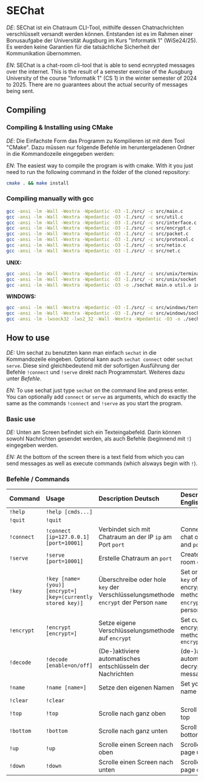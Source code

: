 # SEChat
*DE*: SEChat ist ein Chatraum CLI-Tool, mithilfe dessen Chatnachrichten verschlüsselt versandt werden können.
Entstanden ist es im Rahmen einer Bonusaufgabe der Universität Augsburg im Kurs "Informatik 1" (WiSe24/25).
Es werden keine Garantien für die tatsächliche Sicherheit der Kommunikation übernommen.

*EN*: SEChat is a chat-room cli-tool that is able to send ecnrypted messages over the internet.
This is the result of a semester exercise of the Ausgburg University of the course "Informatik 1" (CS 1) in the winter semester of 2024 to 2025.
There are no guarantees about the actual security of messages being sent.
## Compiling
### Compiling & Installing using CMake
*DE*: Die Einfachste Form das Programm zu Kompilieren ist mit dem Tool "CMake".
Dazu müssen nur folgende Befehle im heruntergeladenen Ordner in die Kommandozeile eingegeben werden:

*EN*: The easiest way to compile the program is with cmake. With it you just need to run the following command in the folder of the cloned repository:
```bash
cmake . && make install
```
### Compiling manually with gcc
```bash
gcc -ansi -lm -Wall -Wextra -Wpedantic -O3 -I./src/ -c src/main.c
gcc -ansi -lm -Wall -Wextra -Wpedantic -O3 -I./src/ -c src/util.c
gcc -ansi -lm -Wall -Wextra -Wpedantic -O3 -I./src/ -c src/interface.c
gcc -ansi -lm -Wall -Wextra -Wpedantic -O3 -I./src/ -c src/encrypt.c
gcc -ansi -lm -Wall -Wextra -Wpedantic -O3 -I./src/ -c src/packet.c
gcc -ansi -lm -Wall -Wextra -Wpedantic -O3 -I./src/ -c src/protocol.c
gcc -ansi -lm -Wall -Wextra -Wpedantic -O3 -I./src/ -c src/netio.c
gcc -ansi -lm -Wall -Wextra -Wpedantic -O3 -I./src/ -c src/net.c
```
**UNIX:**
```bash
gcc -ansi -lm -Wall -Wextra -Wpedantic -O3 -I./src/ -c src/unix/terminal.c
gcc -ansi -lm -Wall -Wextra -Wpedantic -O3 -I./src/ -c src/unix/socket.c
gcc -ansi -lm -Wall -Wextra -Wpedantic -O3 -o ./sechat main.o util.o interface.o encrypt.o packet.o protocol.o netio.o net.o terminal.o socket.o
```
**WINDOWS:**
```bash
gcc -ansi -lm -Wall -Wextra -Wpedantic -O3 -I./src/ -c src/windows/terminal.c
gcc -ansi -lm -Wall -Wextra -Wpedantic -O3 -I./src/ -c src/windows/socket.c
gcc -ansi -lm -lwsock32 -lws2_32 -Wall -Wextra -Wpedantic -O3 -o ./sechat.exe main.o util.o interface.o encrypt.o packet.o protocol.o netio.o net.o terminal.o socket.o
```
## How to use
*DE:* Um sechat zu benutzten kann man einfach ``sechat`` in die Kommandozeile eingeben. Optional kann auch ``sechat connect`` oder ``sechat serve``.
Diese sind gleichbedeutend mit der sofortigen Ausführung der Befehle ``!connect`` und ``!serve`` direkt nach Programmstart. Weiteres dazu unter *Befehle*.

*EN*: To use sechat just type ``sechat`` on the command line and press enter.
You can optionally add ``connect`` or ``serve`` as arguments, which do exactly the same as the commands ``!connect`` and ``!serve`` as you start the program.
### Basic use
*DE:* Unten am Screen befindet sich ein Texteingabefeld. Darin können sowohl Nachrichten gesendet werden, als auch Befehle (beginnend mit ``!``) eingegeben werden.

*EN:* At the bottom of the screen there is a text field from which you can send messages as well as execute commands (which alsways begin with ``!``).

### Befehle / Commands

|Command|Usage|Description Deutsch|Description English|
|:-|:-|:-|:-|
|``!help``| ``!help [cmds...]``|||
|``!quit``| ``!quit``|||
|``!connect``| ``!connect [ip=127.0.0.1] [port=10001]``| Verbindet sich mit Chatraum an der IP ``ip`` am Port ``port``| Connect to chat on ``ip`` and ``port``|
|``!serve``| ``!serve [port=10001]`` |Erstelle Chatraum an ``port``|Create chat room on ``port``|
|``!key``|``!key [name=(you)] [encrypt=] [key=(currently stored key)]``|Überschreibe oder hole ``key`` der Verschlüsselungsmethode &#10; ``encrypt`` der Person ``name``|Set or get ``key`` of encryption &#10;method ``encrypt`` of person ``name``|
|``!encrypt``|``!encrypt [encrypt=]``| Setze eigene Verschlüsselungsmethode auf ``encrypt``|Set current encryption method to ``encrypt``|
|``!decode``|``!decode [enable=on/off]``| (De-)aktiviere automatisches entschlüsseln der Nachrichten |(de-)activate automatic decryption of messages|
|``!name``|``!name [name=]``|Setze den eigenen Namen| Set your own name|
|``!clear``|``!clear``|||
|``!top``|``!top``| Scrolle nach ganz oben| Scroll to the top|
|``!bottom``|``!bottom``|Scrolle nach ganz unten|Scroll to the bottom |
|``!up``|``!up``|Scrolle einen Screen nach oben| Scrolle one page up|
|``!down``|``!down``|Scrolle einen Screen nach unten| Scrolle one page down|
